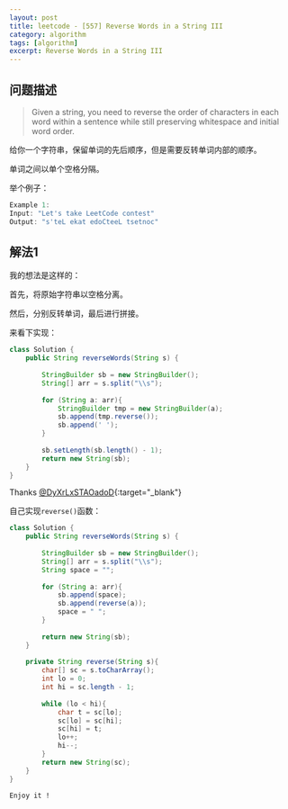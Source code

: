 ```yaml
---
layout: post
title: leetcode - [557] Reverse Words in a String III
category: algorithm
tags: [algorithm]
excerpt: Reverse Words in a String III
---
```


## 问题描述  

> Given a string, you need to reverse the order of characters in each word within a sentence while still preserving whitespace and initial word order.  

给你一个字符串，保留单词的先后顺序，但是需要反转单词内部的顺序。  

单词之间以单个空格分隔。  

举个例子：  

``` java
Example 1:
Input: "Let's take LeetCode contest"
Output: "s'teL ekat edoCteeL tsetnoc"
```


## 解法1  


我的想法是这样的：  

首先，将原始字符串以空格分离。  

然后，分别反转单词，最后进行拼接。    


来看下实现：  


``` java
class Solution {
    public String reverseWords(String s) {
        
        StringBuilder sb = new StringBuilder();
        String[] arr = s.split("\\s");
        
        for (String a: arr){
            StringBuilder tmp = new StringBuilder(a);
            sb.append(tmp.reverse());
            sb.append(' ');
        }
        
        sb.setLength(sb.length() - 1);
        return new String(sb);
    }
}
```


Thanks [@DyXrLxSTAOadoD](https://leetcode.com/problems/reverse-words-in-a-string-iii/discuss/101906/C%2B%2B-Java-Clean-Code){:target="_blank"}  

自己实现`reverse()`函数：  


``` java
class Solution {
    public String reverseWords(String s) {
        
        StringBuilder sb = new StringBuilder();
        String[] arr = s.split("\\s");
        String space = "";
        
        for (String a: arr){
            sb.append(space);
            sb.append(reverse(a));
            space = " ";
        }
        
        return new String(sb);
    }
    
    private String reverse(String s){
        char[] sc = s.toCharArray();
        int lo = 0;
        int hi = sc.length - 1;
        
        while (lo < hi){
            char t = sc[lo];
            sc[lo] = sc[hi];
            sc[hi] = t;
            lo++;
            hi--;
        }
        return new String(sc);
    }
}
```


`Enjoy it ! `